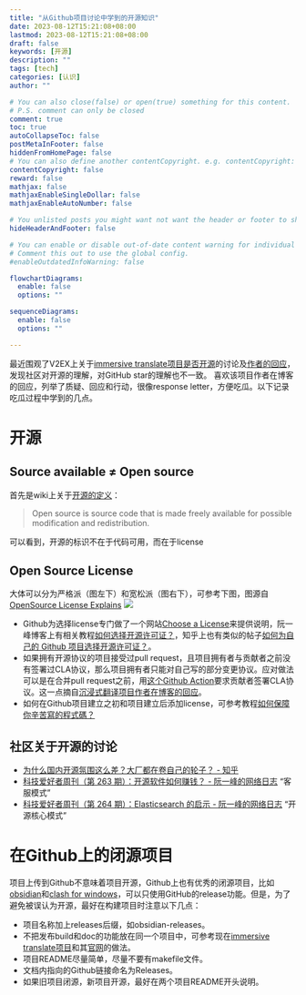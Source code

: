```yaml
---
title: "从Github项目讨论中学到的开源知识"
date: 2023-08-12T15:21:08+08:00
lastmod: 2023-08-12T15:21:08+08:00
draft: false
keywords: [开源]
description: ""
tags: [tech]
categories: [认识]
author: ""

# You can also close(false) or open(true) something for this content.
# P.S. comment can only be closed
comment: true
toc: true
autoCollapseToc: false
postMetaInFooter: false
hiddenFromHomePage: false
# You can also define another contentCopyright. e.g. contentCopyright: "This is another copyright."
contentCopyright: false
reward: false
mathjax: false
mathjaxEnableSingleDollar: false
mathjaxEnableAutoNumber: false

# You unlisted posts you might want not want the header or footer to show
hideHeaderAndFooter: false

# You can enable or disable out-of-date content warning for individual post.
# Comment this out to use the global config.
#enableOutdatedInfoWarning: false

flowchartDiagrams:
  enable: false
  options: ""

sequenceDiagrams: 
  enable: false
  options: ""

---
```


最近围观了V2EX上关于[immersive translate项目是否开源](https://www.v2ex.com/t/961178?p=5)的讨论及[作者的回应](https://www.owenyoung.com/blog/fake-open-source/)，
发现社区对开源的理解，对GitHub star的理解也不一致。
喜欢该项目作者在博客的回应，列举了质疑、回应和行动，很像response letter，方便吃瓜。以下记录吃瓜过程中学到的几点。

<!--more-->

# 开源
## Source available ≠ Open source

首先是wiki上关于[开源的定义](https://en.wikipedia.org/wiki/Open_source)：
> Open source is source code that is made freely available for possible modification and redistribution.

可以看到，开源的标识不在于代码可用，而在于license

## Open Source License
大体可以分为严格派（图左下）和宽松派（图右下），可参考下图，图源自[OpenSource License Explains](https://github.com/phodal/licenses)
![](https://camo.githubusercontent.com/90099e58b772db1d9cff801cb553a8931a766e54059debff6fd13335101341ce/68747470733a2f2f70686f64616c2e6769746875622e696f2f6c6963656e7365732f6c6963656e73652e737667)

- Github为选择license专门做了一个网站[Choose a License](https://choosealicense.com/)来提供说明，阮一峰博客上有相关教程[如何选择开源许可证？](https://www.ruanyifeng.com/blog/2011/05/how_to_choose_free_software_licenses.html)，知乎上也有类似的帖子[如何为自己的 Github 项目选择开源许可证？](https://zhuanlan.zhihu.com/p/51331026)。
- 如果拥有开源协议的项目接受过pull request，且项目拥有者与贡献者之前没有签署过CLA协议，那么项目拥有者只能对自己写的部分变更协议。应对做法可以是在合并pull request之前，用[这个Github Action](https://github.com/contributor-assistant/github-action)要求贡献者签署CLA协议。这一点摘自[沉浸式翻译项目作者在博客的回应](https://www.owenyoung.com/blog/fake-open-source/)。
- 如何在Github项目建立之初和项目建立后添加license，可参考教程[如何保障你辛苦寫的程式碼？](https://ithelp.ithome.com.tw/articles/10231751)

## 社区关于开源的讨论
- [为什么国内开源氛围这么差？大厂都在卷自己的轮子？ - 知乎](https://www.zhihu.com/question/535229050)
- [科技爱好者周刊（第 263 期）：开源软件如何赚钱？ - 阮一峰的网络日志](https://www.ruanyifeng.com/blog/2023/07/weekly-issue-263.html) “客服模式”
- [科技爱好者周刊（第 264 期）：Elasticsearch 的启示 - 阮一峰的网络日志](https://www.ruanyifeng.com/blog/2023/07/weekly-issue-264.html) “开源核心模式”

# 在Github上的闭源项目

项目上传到Github不意味着项目开源，Github上也有优秀的闭源项目，比如[obsidian](https://github.com/obsidianmd/obsidian-releases)和[clash for windows](https://github.com/Fndroid/clash_for_windows_pkg)，可以只使用GitHub的release功能。但是，为了避免被误认为开源，最好在构建项目时注意以下几点：
- 项目名称加上releases后缀，如obsidian-releases。
- 不把发布build和doc的功能放在同一个项目中，可参考现在[immersive translate项目](https://github.com/immersive-translate/immersive-translate)和其[官网](https://immersivetranslate.com/)的做法。
- 项目README尽量简单，尽量不要有makefile文件。
- 文档内指向的Github链接命名为Releases。
- 如果旧项目闭源，新项目开源，最好在两个项目README开头说明。

